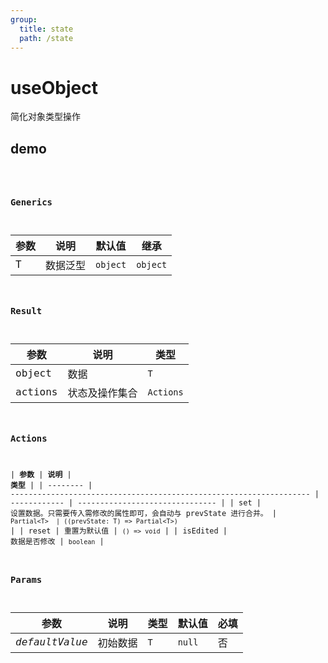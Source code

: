 ```yaml
---
group:
  title: state
  path: /state
---
```


# useObject

简化对象类型操作

## demo

<code src="./Demo/index.tsx"/>

### Generics

| 参数 | 说明     | 默认值   | 继承     |
| ---- | -------- | -------- | -------- |
| T    | 数据泛型 | `object` | `object` |

### Result

| **参数** | **说明**       | **类型**  |
| -------- | -------------- | --------- |
| object   | 数据           | `T`       |
| actions  | 状态及操作集合 | `Actions` |

### Actions

| **参数** | **说明**                                                            | **类型**     |
| -------- | ------------------------------------------------------------------- | ------------ | ------------------------------- |
| set      | 设置数据。只需要传入需修改的属性即可，会自动与 prevState 进行合并。 | `Partial<T>  | ((prevState: T) => Partial<T>)` |
| reset    | 重置为默认值                                                        | `() => void` |
| isEdited | 数据是否修改                                                        | `boolean`    |

### Params

| 参数           | 说明     | 类型 | 默认值 | 必填 |
| -------------- | -------- | ---- | ------ | ---- |
| _defaultValue_ | 初始数据 | `T`  | `null` | 否   |
